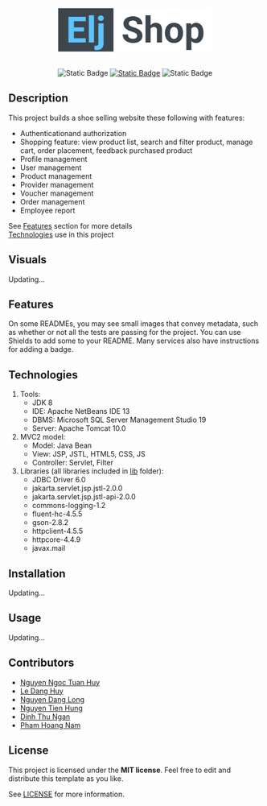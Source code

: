 <div align="center">
    <img src="readme-resource/logo.png"/>
</div>

<br/>

<div align="center">

![Static Badge](https://img.shields.io/badge/contributors-6-green)
[![Static Badge](https://img.shields.io/badge/license-MIT-orange)](LICENSE)
![Static Badge](https://img.shields.io/badge/status-stopped-red)
</div>


## Description
This project builds a shoe selling website these following with features:
* Authenticationand authorization
* Shopping feature: view product list, search and filter product, manage cart, order placement, feedback purchased product
* Profile management
* User management
* Product management
* Provider management
* Voucher management
* Order management
* Employee report

See [Features](#features) section for more details\
[Technologies](#technologies) use in this project
## Visuals
Updating...

## Features
On some READMEs, you may see small images that convey metadata, such as whether or not all the tests are passing for the project. You can use Shields to add some to your README. Many services also have instructions for adding a badge.


## Technologies
1. Tools:
    * JDK 8
    * IDE: Apache NetBeans IDE 13
    * DBMS: Microsoft SQL Server Management Studio 19
    * Server: Apache Tomcat 10.0
2. MVC2 model:
    * Model: Java Bean
    * View: JSP, JSTL, HTML5, CSS, JS
    * Controller: Servlet, Filter
3. Libraries (all libraries included in [lib](lib) folder):
    * JDBC Driver 6.0
    * jakarta.servlet.jsp.jstl-2.0.0
    * jakarta.servlet.jsp.jstl-api-2.0.0
    * commons-logging-1.2
    * fluent-hc-4.5.5
    * gson-2.8.2
    * httpclient-4.5.5
    * httpcore-4.4.9
    * javax.mail


## Installation
Updating...

## Usage
Updating...

## Contributors
* [Nguyen Ngoc Tuan Huy](https://github.com/NNTH287)
* [Le Dang Huy](https://github.com/jaxkryan)
* [Nguyen Dang Long](https://www.facebook.com/profile.php?id=100017849490446)
* [Nguyen Tien Hung](https://github.com/NTienHung)
* [Dinh Thu Ngan](https://www.facebook.com/dinhthungan1006)
* [Pham Hoang Nam](https://github.com/YukineDL)

## License
This project is licensed under the **MIT license**. Feel free to edit and distribute this template as you like.

See [LICENSE](LICENSE) for more information.